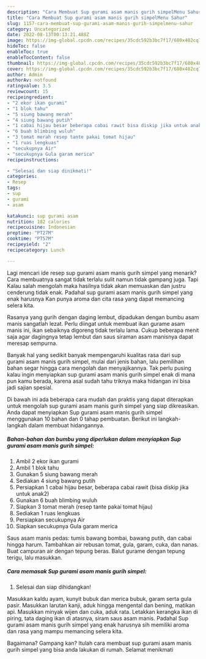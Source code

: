 ```yaml
---
description: "Cara Membuat Sup gurami asam manis gurih simpelMenu Sahur"
title: "Cara Membuat Sup gurami asam manis gurih simpelMenu Sahur"
slug: 1157-cara-membuat-sup-gurami-asam-manis-gurih-simpelmenu-sahur
category: Uncategorized
date: 2022-08-13T00:13:21.488Z
image: https://img-global.cpcdn.com/recipes/35cdc592b3bc7f17/680x482cq70/sup-gurami-asam-manis-gurih-simpel-foto-resep-utama.jpg
hideToc: false
enableToc: true
enableTocContent: false
thumbnail: https://img-global.cpcdn.com/recipes/35cdc592b3bc7f17/680x482cq70/sup-gurami-asam-manis-gurih-simpel-foto-resep-utama.jpg
cover: https://img-global.cpcdn.com/recipes/35cdc592b3bc7f17/680x482cq70/sup-gurami-asam-manis-gurih-simpel-foto-resep-utama.jpg
author: Admin
authorAv: notfound
ratingvalue: 3.5
reviewcount: 15
recipeingredient:
- "2 ekor ikan gurami"
- "1 blok tahu"
- "5 siung bawang merah"
- "4 siung bawang putih"
- "1 cabai hijau besar beberapa cabai rawit bisa diskip jika untuk anak2"
- "6 buah blimbing wuluh"
- "3 tomat merah resep tante pakai tomat hijau"
- "1 ruas lengkuas"
- "secukupnya Air"
- "secukupnya Gula garam merica"
recipeinstructions:

- "Selesai dan siap dinikmati!"
categories:
- Resep
tags:
- sup
- gurami
- asam

katakunci: sup gurami asam 
nutrition: 182 calories
recipecuisine: Indonesian
preptime: "PT27M"
cooktime: "PT57M"
recipeyield: "2"
recipecategory: Lunch

---
```



Lagi mencari ide resep sup gurami asam manis gurih simpel yang menarik? Cara membuatnya sangat tidak terlalu sulit namun tidak gampang juga. Tapi Kalau salah mengolah maka hasilnya tidak akan memuaskan dan justru cenderung tidak enak. Padahal sup gurami asam manis gurih simpel yang enak harusnya Kan punya aroma dan cita rasa yang dapat memancing selera kita.


Rasanya yang gurih dengan daging lembut, dipadukan dengan bumbu asam manis sangatlah lezat. Perlu diingat untuk membuat ikan gurame asam manis ini, ikan sebaiknya digoreng tidak terlalu lama. Cukup beberapa menit saja agar dagingnya tetap lembut dan saus siraman asam manisnya dapat meresap sempurna.

Banyak hal yang sedikit banyak mempengaruhi kualitas rasa dari sup gurami asam manis gurih simpel, mulai dari jenis bahan, lalu pemilihan bahan segar hingga cara mengolah dan menyajikannya. Tak perlu pusing kalau ingin menyiapkan sup gurami asam manis gurih simpel enak di mana pun kamu berada, karena asal sudah tahu triknya maka hidangan ini bisa jadi sajian spesial.


Di bawah ini ada beberapa cara mudah dan praktis yang dapat diterapkan untuk mengolah sup gurami asam manis gurih simpel yang siap dikreasikan. Anda dapat menyiapkan Sup gurami asam manis gurih simpel menggunakan 10 bahan dan 0 tahap pembuatan. Berikut ini langkah-langkah dalam membuat hidangannya.

<!--inarticleads1-->

##### Bahan-bahan dan bumbu yang diperlukan dalam menyiapkan Sup gurami asam manis gurih simpel:

1. Ambil 2 ekor ikan gurami
1. Ambil 1 blok tahu
1. Gunakan 5 siung bawang merah
1. Sediakan 4 siung bawang putih
1. Persiapkan 1 cabai hijau besar, beberapa cabai rawit (bisa diskip jika untuk anak2)
1. Gunakan 6 buah blimbing wuluh
1. Siapkan 3 tomat merah (resep tante pakai tomat hijau)
1. Sediakan 1 ruas lengkuas
1. Persiapkan secukupnya Air
1. Siapkan secukupnya Gula garam merica


Saus asam manis pedas: tumis bawang bombai, bawang putih, dan cabai hingga harum. Tambahkan air rebusan tomat, gula, garam, cuka, dan nanas. Buat campuran air dengan tepung beras. Balut gurame dengan tepung terigu, lalu masukkan. 

<!--inarticleads2-->

##### Cara memasak Sup gurami asam manis gurih simpel:


1. Selesai dan siap dihidangkan!

Masukkan kaldu ayam, kunyit bubuk dan merica bubuk, garam serta gula pasir. Masukkan larutan kanji, aduk hingga mengental dan bening, matikan api. Masukkan minyak wijen dan cuka, aduk rata. Letakkan kerangka ikan di piring, tata daging ikan di atasnya, siram saus asam manis. Padahal Sup gurami asam manis gurih simpel yang enak harusnya sih memiliki aroma dan rasa yang mampu memancing selera kita. 

Bagaimana? Gampang kan? Itulah cara membuat sup gurami asam manis gurih simpel yang bisa anda lakukan di rumah. Selamat menikmati
